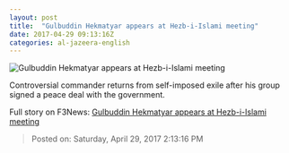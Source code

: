 ```yaml
---
layout: post
title:  "Gulbuddin Hekmatyar appears at Hezb-i-Islami meeting"
date: 2017-04-29 09:13:16Z
categories: al-jazeera-english
---
```


![Gulbuddin Hekmatyar appears at Hezb-i-Islami meeting](http://www.aljazeera.com/mritems/Images/2017/4/28/4bb9025f53e24d10bcd890948cbce6ad_18.jpg)

Controversial commander returns from self-imposed exile after his group signed a peace deal with the government.


Full story on F3News: [Gulbuddin Hekmatyar appears at Hezb-i-Islami meeting](http://www.f3nws.com/n/yjJxdC)

> Posted on: Saturday, April 29, 2017 2:13:16 PM
